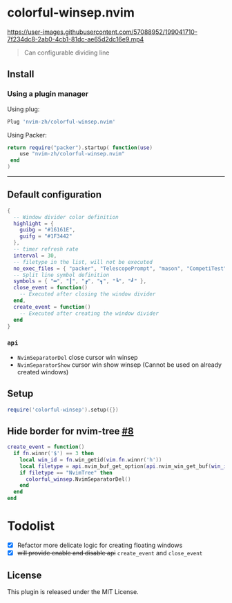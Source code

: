# colorful-winsep.nvim

https://user-images.githubusercontent.com/57088952/199041710-7f234dc8-2ab0-4cb1-81dc-ae65d2dc16e9.mp4
> Can configurable dividing line

## Install
### Using a plugin manager

Using plug:

```lua
Plug 'nvim-zh/colorful-winsep.nvim'
```

Using Packer:
```lua
return require("packer").startup( function(use)
 	use "nvim-zh/colorful-winsep.nvim"
 end
)
``` 

---
## Default configuration

```lua
{
  -- Window divider color definition
  highlight = {
    guibg = "#16161E",
    guifg = "#1F3442"
  },
  -- timer refresh rate
  interval = 30,
  -- filetype in the list, will not be executed
  no_exec_files = { "packer", "TelescopePrompt", "mason", "CompetiTest", "NvimTree" },
  -- Split line symbol definition
  symbols = { "━", "┃", "┏", "┓", "┗", "┛" },
  close_event = function()
    -- Executed after closing the window divider
  end,
  create_event = function()
    -- Executed after creating the window divider
  end
}
```

### `api`

- `NvimSeparatorDel` close cursor win winsep  
- `NvimSeparatorShow` cursor win show winsep (Cannot be used on already created windows)

## Setup

```lua
require('colorful-winsep').setup({})
```

##  Hide border for nvim-tree [#8](https://github.com/nvim-zh/colorful-winsep.nvim/issues/8)
```lua
create_event = function()
  if fn.winnr('$') == 3 then
    local win_id = fn.win_getid(vim.fn.winnr('h'))
    local filetype = api.nvim_buf_get_option(api.nvim_win_get_buf(win_id), 'filetype')
    if filetype == "NvimTree" then
      colorful_winsep.NvimSeparatorDel()
    end
  end
end
```

# Todolist
- [x] Refactor more delicate logic for creating floating windows
- [x] ~~will provide enable and disable api~~ `create_event` and `close_event`

## License
This plugin is released under the MIT License.
